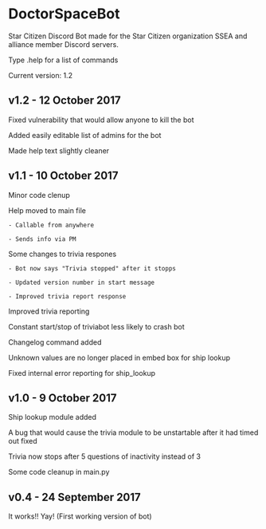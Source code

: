 # DoctorSpaceBot
Star Citizen Discord Bot made for the Star Citizen organization SSEA and alliance member Discord servers.

Type .help for a list of commands

Current version:  1.2

## v1.2 - 12 October 2017
Fixed vulnerability that would allow anyone to kill the bot

Added easily editable list of admins for the bot

Made help text slightly cleaner


## v1.1 - 10 October 2017
Minor code clenup

Help moved to main file

	- Callable from anywhere
	
	- Sends info via PM
	
Some changes to trivia respones

	- Bot now says "Trivia stopped" after it stopps
	
	- Updated version number in start message
	
	- Improved trivia report response
	
Improved trivia reporting

Constant start/stop of triviabot less likely to crash bot

Changelog command added

Unknown values are no longer placed in embed box for ship lookup

Fixed internal error reporting for ship_lookup


## v1.0 - 9 October 2017
Ship lookup module added

A bug that would cause the trivia module to be unstartable after it had timed out fixed

Trivia now stops after 5 questions of inactivity instead of 3

Some code cleanup in main.py

## v0.4 - 24 September 2017

It works!!  Yay! (First working version of bot)
